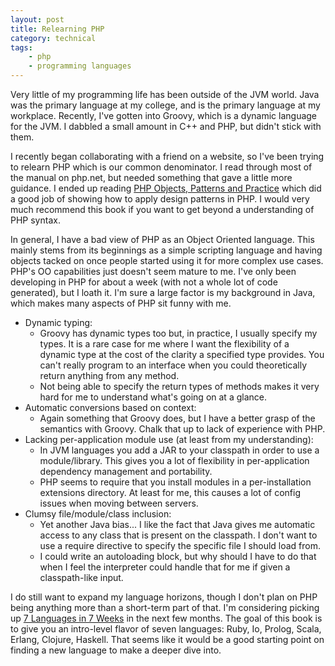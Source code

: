 ```yaml
---
layout: post
title: Relearning PHP
category: technical
tags:
    - php
    - programming languages
---
```

Very little of my programming life has been outside of the JVM world.  Java was the primary language at my college, and is the primary language at my workplace.  Recently, I've gotten into Groovy, which is a dynamic language for the JVM.  I dabbled a small amount in C++ and PHP, but didn't stick with them.

I recently began collaborating with a friend on a website, so I've been trying to relearn PHP which is our common denominator.  I read through most of the manual on php.net, but needed something that gave a little more guidance.  I ended up reading [PHP Objects, Patterns and Practice](http://www.amazon.com/Objects-Patterns-Practice-Experts-Source/dp/143022925X/ref=sr_1_2?ie=UTF8&qid=1330477190&sr=8-2) which did a good job of showing how to apply design patterns in PHP.  I would very much recommend this book if you want to get beyond a understanding of PHP syntax.

In general, I have a bad view of PHP as an Object Oriented language.  This mainly stems from its beginnings as a simple scripting language and having objects tacked on once people started using it for more complex use cases.  PHP's OO capabilities just doesn't seem mature to me.  I've only been developing in PHP for about a week (with not a whole lot of code generated), but I loath it.  I'm sure a large factor is my background in Java, which makes many aspects of PHP sit funny with me.

- Dynamic typing:
    - Groovy has dynamic types too but, in practice, I usually specify my types.  It is a rare case for me where I want the flexibility of a dynamic type at the cost of the clarity a specified type provides.  You can't really program to an interface when you could theoretically return anything from any method.
    - Not being able to specify the return types of methods makes it very hard for me to understand what's going on at a glance.
- Automatic conversions based on context:
    - Again something that Groovy does, but I have a better grasp of the semantics with Groovy.  Chalk that up to lack of experience with PHP.
- Lacking per-application module use (at least from my understanding):
    - In JVM languages you add a JAR to your classpath in order to use a module/library.  This gives you a lot of flexibility in per-application dependency management and portability.
    - PHP seems to require that you install modules in a per-installation extensions directory.  At least for me, this causes a lot of config issues when moving between servers.
- Clumsy file/module/class inclusion:
    - Yet another Java bias...  I like the fact that Java gives me automatic access to any class that is present on the classpath.  I don't want to use a require directive to specify the specific file I should load from.
    - I could write an autoloading block, but why should I have to do that when I feel the interpreter could handle that for me if given a classpath-like input.

I do still want to expand my language horizons, though I don't plan on PHP being anything more than a short-term part of that.  I'm considering picking up [7 Languages in 7 Weeks](http://www.amazon.com/Seven-Languages-Weeks-Programming-Programmers/dp/193435659X) in the next few months.  The goal of this book is to give you an intro-level flavor of seven languages: Ruby, Io, Prolog, Scala, Erlang, Clojure, Haskell.  That seems like it would be a good starting point on finding a new language to make a deeper dive into.
